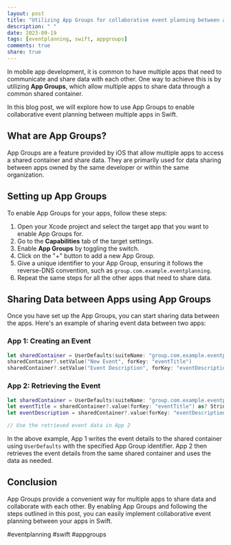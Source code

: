 ```yaml
---
layout: post
title: "Utilizing App Groups for collaborative event planning between apps in Swift"
description: " "
date: 2023-09-19
tags: [eventplanning, swift, appgroups]
comments: true
share: true
---
```


In mobile app development, it is common to have multiple apps that need to communicate and share data with each other. One way to achieve this is by utilizing **App Groups**, which allow multiple apps to share data through a common shared container.

In this blog post, we will explore how to use App Groups to enable collaborative event planning between multiple apps in Swift.

## What are App Groups?

App Groups are a feature provided by iOS that allow multiple apps to access a shared container and share data. They are primarily used for data sharing between apps owned by the same developer or within the same organization.

## Setting up App Groups

To enable App Groups for your apps, follow these steps:

1. Open your Xcode project and select the target app that you want to enable App Groups for.
2. Go to the **Capabilities** tab of the target settings.
3. Enable **App Groups** by toggling the switch.
4. Click on the "+" button to add a new App Group.
5. Give a unique identifier to your App Group, ensuring it follows the reverse-DNS convention, such as `group.com.example.eventplanning`.
6. Repeat the same steps for all the other apps that need to share data.

## Sharing Data between Apps using App Groups

Once you have set up the App Groups, you can start sharing data between the apps. Here's an example of sharing event data between two apps:

### App 1: Creating an Event

```swift
let sharedContainer = UserDefaults(suiteName: "group.com.example.eventplanning")
sharedContainer?.setValue("New Event", forKey: "eventTitle")
sharedContainer?.setValue("Event Description", forKey: "eventDescription")
```

### App 2: Retrieving the Event

```swift
let sharedContainer = UserDefaults(suiteName: "group.com.example.eventplanning")
let eventTitle = sharedContainer?.value(forKey: "eventTitle") as? String ?? ""
let eventDescription = sharedContainer?.value(forKey: "eventDescription") as? String ?? ""

// Use the retrieved event data in App 2
```

In the above example, App 1 writes the event details to the shared container using `UserDefaults` with the specified App Group identifier. App 2 then retrieves the event details from the same shared container and uses the data as needed.

## Conclusion

App Groups provide a convenient way for multiple apps to share data and collaborate with each other. By enabling App Groups and following the steps outlined in this post, you can easily implement collaborative event planning between your apps in Swift.

#eventplanning #swift #appgroups